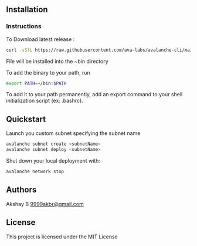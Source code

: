 ## Installation


### Instructions

To Download latest release :

```sh
curl -sSfL https://raw.githubusercontent.com/ava-labs/avalanche-cli/main/scripts/install.sh | sh -s
```

File will be installed into the ~bin directory

To add the binary to your path, run

```sh
export PATH=~/bin:$PATH
```

To add it to your path permanently, add an export command to your shell initialization script (ex: .bashrc).


## Quickstart

Launch you custom subnet specifying the subnet name

```bash
avalanche subnet create <subnetName>
avalanche subnet deploy <subnetName>
```

Shut down your local deployment with:

```bash
avalanche network stop
```
## Authors

Akshay B 9999akbr@gmail.com

## License

This project is licensed under the MIT License
